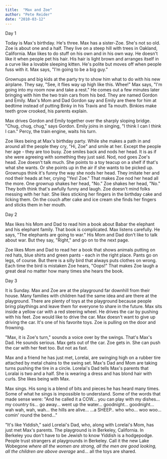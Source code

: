 ```yaml
---
title:  "Max and Zoe"
author: "Pete Reider"
date: "2010-03-12"
---
```



Day 1 

Today is Max's birthday. He's three. Max has a sister-Zoe. She's not so old. Zoe is about one and a half. They live on a steep hill with trees in Oakland, California. Max likes to do stuff on his own and in his own way. He doesn't like it when people pet his hair. His hair is light brown and arranges itself in a curve like a lovable sleeping kitten. He's polite but moves off when people fuss with it. Max says, "I'm going to be a big guy." 

Grownups and big kids at the party try to show him what to do with his new airplane. They say, "See, it flies way up high like this. Whee!" Max says, "I'm going into my room now and take a rest." He comes out a few minutes later bringing with him the two train cars from his bed. They are named Gordon and Emily. Max's Mom and Dad Gordon say and Emily are there for him at bedtime instead of putting Binky in his Travis and Ta mouth. Binkies make teeth grow crooked, his parents explain. 

Max drives Gordon and Emily together over the sharply sloping bridge. "Chug, chug, chug," says Gordon. Emily joins in singing, "I think I can I think I can." Percy, the train engine, waits his turn. 

Zoe likes being at Max's birthday party. While she makes a path in and around all the people they cry, "Hi, Zoe" and smile at her. Except the people her age - they are too busy. Zoe smiles back and nods her head. It is as if she were agreeing with something they just said. Nod, nod goes Zoe's head. Zoe doesn't talk much. She points to a toy teacup on a shelf if that's what she wants. Or she points up in the air if she wants to be picked up. Grownups think it's funny the way she nods her head. They imitate her and nod their heads at her, crying "Yes! Zoe." That makes Zoe nod her head all the more. One grownup shakes her head, "No.” Zoe shakes her head, "No." They both think that's awfully funny and laugh. Zoe doesn't mind folks messing with her hair. She likes sticking her fingers in the birthday cake and licking them. On the couch after cake and ice cream she finds her fingers and sticks them in her mouth. 

Day 2 

Max likes his Mom and Dad to read him a book about Babar the elephant and his elephant family. That book is complicated. Max listens carefully. He says, "The elephants are going to war." His Mom and Dad don't like to talk about war. But they say, "Right," and go on to the next page. 

Zoe likes Mom and Dad to read her a book that shows animals putting on red hats, blue shirts and green pants - each in the right place. Pants go on legs, of course. But there is a silly bird that always puts clothes on wrong. Each time the bird is mistaken Zoe hears, "Oops!" That makes Zoe laugh a great deal no matter how many times she hears the book. 

Day 3 

It is Sunday. Max and Zoe are at the playground far downhill from their house. Many families with children had the same idea and are there at the playground. There are plenty of toys at the playground because people bring playthings and leave them for everyone to share in the future. Max sits inside a yellow car with a red steering wheel. He drives the car by pushing with his feet. Zoe would like to drive the car. Max doesn't want to give up driving the car. It's one of his favorite toys. Zoe is pulling on the door and frowning. 

"Max, it is Zoe's turn," sounds a voice over by the swings. That's Max's Dad. He sounds serious. Max gets out of the car. Zoe gets in. She can push the car with her feet too. But not as fast. 

Max and a friend he has just met, Lorelai, are swinging high on a rubber tire attached by metal chains to the swing set. Max's Dad and Mom are taking turns pushing the tire in a circle. Lorelai's Dad tells Max's parents that Loralai is two and a half. She is wearing a dress and has blond hair with curls. She likes being with Max.

Max sings. His song is a blend of bits and pieces he has heard many times. Some of what he sings is impossible to understand. Some of the words that made sense were: "And he called it a COW... you can play with my dishes... my country tis... go away... went up the water... goodnight... goodnight... wah wah, wah, wah... the hills are alive... ...a SHEEP.. who who... woo woo... comin' round the bend..." 

"It's like Yiddish," said Lorelai's Dad, who, along with Lorelai's Mom, has just met Max's parents. The playground is in Berkeley, California. In Berkeley you don't have to be Jewish to know Yiddish is a hodgepodge. People trust strangers at playgrounds in Berkeley. Call it the new Lake Wobegone *where all the women are strong, all the men are good looking, all the children are above average* and... all the toys are shared.